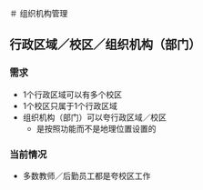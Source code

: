 ＃ 组织机构管理

## 行政区域／校区／组织机构（部门）

### 需求
* 1个行政区域可以有多个校区
* 1个校区只属于1个行政区域
* 组织机构（部门）可以夸行政区域／校区
  * 是按照功能而不是地理位置设置的

### 当前情况
* 多数教师／后勤员工都是夸校区工作
